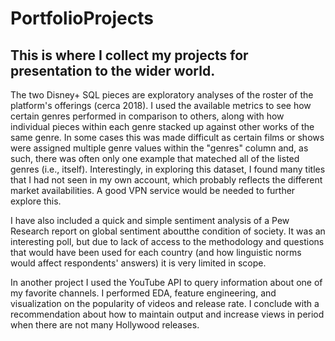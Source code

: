 # PortfolioProjects
## This is where I collect my projects for presentation to the wider world. 

The two Disney+ SQL pieces are exploratory analyses of the roster of the platform's offerings (cerca 2018). I used the available metrics to see how certain genres performed in comparison to others, along with how individual pieces within each genre stacked up against other works of the same genre. In some cases this was made difficult as certain films or shows were assigned multiple genre values within the "genres" column and, as such, there was often only one example that mateched all of the listed genres (i.e., itself). Interestingly, in exploring this dataset, I found many titles that I had not seen in my own account, which probably reflects the different market availabilities. A good VPN service would be needed to further explore this. 

I have also included a quick and simple sentiment analysis of a Pew Research report on global sentiment aboutthe condition of society. It was an interesting poll, but due to lack of access to the methodology and questions that would have been used for each country (and how linguistic norms would affect respondents' answers) it is very limited in scope. 

In another project I used the YouTube API to query information about one of my favorite channels. I performed EDA, feature engineering, and visualization on the popularity of videos and release rate. I conclude with a recommendation about how to maintain output and increase views in period when there are not many Hollywood releases. 

